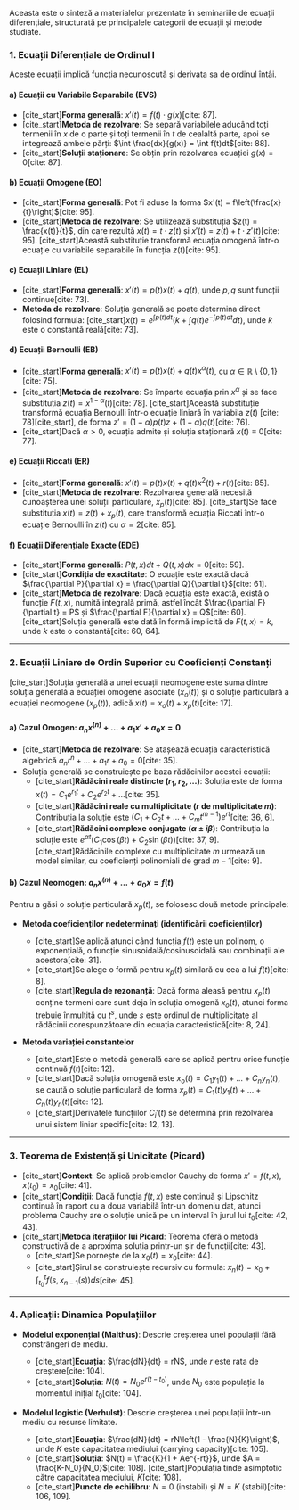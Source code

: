 Aceasta este o sinteză a materialelor prezentate în seminariile de ecuații diferențiale, structurată pe principalele categorii de ecuații și metode studiate.

### **1. Ecuații Diferențiale de Ordinul I**

Aceste ecuații implică funcția necunoscută și derivata sa de ordinul întâi.

#### **a) Ecuații cu Variabile Separabile (EVS)**
* [cite_start]**Forma generală**: $x'(t) = f(t) \cdot g(x)$[cite: 87].
* [cite_start]**Metoda de rezolvare**: Se separă variabilele aducând toți termenii în $x$ de o parte și toți termenii în $t$ de cealaltă parte, apoi se integrează ambele părți: $\int \frac{dx}{g(x)} = \int f(t)dt$[cite: 88].
* [cite_start]**Soluții staționare**: Se obțin prin rezolvarea ecuației $g(x) = 0$[cite: 87].

#### **b) Ecuații Omogene (EO)**
* [cite_start]**Forma generală**: Pot fi aduse la forma $x'(t) = f\left(\frac{x}{t}\right)$[cite: 95].
* [cite_start]**Metoda de rezolvare**: Se utilizează substituția $z(t) = \frac{x(t)}{t}$, din care rezultă $x(t) = t \cdot z(t)$ și $x'(t) = z(t) + t \cdot z'(t)$[cite: 95]. [cite_start]Această substituție transformă ecuația omogenă într-o ecuație cu variabile separabile în funcția $z(t)$[cite: 95].

#### **c) Ecuații Liniare (EL)**
* [cite_start]**Forma generală**: $x'(t) = p(t)x(t) + q(t)$, unde $p, q$ sunt funcții continue[cite: 73].
* **Metoda de rezolvare**: Soluția generală se poate determina direct folosind formula:
    [cite_start]$x(t) = e^{\int p(t)dt} \left( k + \int q(t)e^{-\int p(t)dt} dt \right)$, unde $k$ este o constantă reală[cite: 73].

#### **d) Ecuații Bernoulli (EB)**
* [cite_start]**Forma generală**: $x'(t) = p(t)x(t) + q(t)x^{\alpha}(t)$, cu $\alpha \in \mathbb{R} \setminus \{0, 1\}$[cite: 75].
* [cite_start]**Metoda de rezolvare**: Se împarte ecuația prin $x^\alpha$ și se face substituția $z(t) = x^{1-\alpha}(t)$[cite: 78]. [cite_start]Această substituție transformă ecuația Bernoulli într-o ecuație liniară în variabila $z(t)$ [cite: 78][cite_start], de forma $z' = (1-\alpha)p(t)z + (1-\alpha)q(t)$[cite: 76].
* [cite_start]Dacă $\alpha > 0$, ecuația admite și soluția staționară $x(t) \equiv 0$[cite: 77].

#### **e) Ecuații Riccati (ER)**
* [cite_start]**Forma generală**: $x'(t) = p(t)x(t) + q(t)x^2(t) + r(t)$[cite: 85].
* [cite_start]**Metoda de rezolvare**: Rezolvarea generală necesită cunoașterea unei soluții particulare, $x_p(t)$[cite: 85]. [cite_start]Se face substituția $x(t) = z(t) + x_p(t)$, care transformă ecuația Riccati într-o ecuație Bernoulli în $z(t)$ cu $\alpha = 2$[cite: 85].

#### **f) Ecuații Diferențiale Exacte (EDE)**
* [cite_start]**Forma generală**: $P(t,x)dt + Q(t,x)dx = 0$[cite: 59].
* [cite_start]**Condiția de exactitate**: O ecuație este exactă dacă $\frac{\partial P}{\partial x} = \frac{\partial Q}{\partial t}$[cite: 61].
* [cite_start]**Metoda de rezolvare**: Dacă ecuația este exactă, există o funcție $F(t,x)$, numită integrală primă, astfel încât $\frac{\partial F}{\partial t} = P$ și $\frac{\partial F}{\partial x} = Q$[cite: 60]. [cite_start]Soluția generală este dată în formă implicită de $F(t,x) = k$, unde $k$ este o constantă[cite: 60, 64].

---

### **2. Ecuații Liniare de Ordin Superior cu Coeficienți Constanți**

[cite_start]Soluția generală a unei ecuații neomogene este suma dintre soluția generală a ecuației omogene asociate ($x_o(t)$) și o soluție particulară a ecuației neomogene ($x_p(t)$), adică $x(t) = x_o(t) + x_p(t)$[cite: 17].

#### **a) Cazul Omogen: $a_n x^{(n)} + \dots + a_1 x' + a_0 x = 0$**
* [cite_start]**Metoda de rezolvare**: Se atașează ecuația caracteristică algebrică $a_n r^n + \dots + a_1 r + a_0 = 0$[cite: 35].
* Soluția generală se construiește pe baza rădăcinilor acestei ecuații:
    * [cite_start]**Rădăcini reale distincte ($r_1, r_2, \dots$)**: Soluția este de forma $x(t) = C_1 e^{r_1 t} + C_2 e^{r_2 t} + \dots$[cite: 35].
    * [cite_start]**Rădăcini reale cu multiplicitate ($r$ de multiplicitate $m$)**: Contribuția la soluție este $(C_1 + C_2 t + \dots + C_m t^{m-1})e^{rt}$[cite: 36, 6].
    * [cite_start]**Rădăcini complexe conjugate ($\alpha \pm i\beta$)**: Contribuția la soluție este $e^{\alpha t}(C_1 \cos(\beta t) + C_2 \sin(\beta t))$[cite: 37, 9]. [cite_start]Rădăcinile complexe cu multiplicitate $m$ urmează un model similar, cu coeficienți polinomiali de grad $m-1$[cite: 9].

#### **b) Cazul Neomogen: $a_n x^{(n)} + \dots + a_0 x = f(t)$**
Pentru a găsi o soluție particulară $x_p(t)$, se folosesc două metode principale:

* **Metoda coeficienților nedeterminați (identificării coeficienților)**
    * [cite_start]Se aplică atunci când funcția $f(t)$ este un polinom, o exponențială, o funcție sinusoidală/cosinusoidală sau combinații ale acestora[cite: 31].
    * [cite_start]Se alege o formă pentru $x_p(t)$ similară cu cea a lui $f(t)$[cite: 8].
    * [cite_start]**Regula de rezonanță**: Dacă forma aleasă pentru $x_p(t)$ conține termeni care sunt deja în soluția omogenă $x_o(t)$, atunci forma trebuie înmulțită cu $t^s$, unde $s$ este ordinul de multiplicitate al rădăcinii corespunzătoare din ecuația caracteristică[cite: 8, 24].

* **Metoda variației constantelor**
    * [cite_start]Este o metodă generală care se aplică pentru orice funcție continuă $f(t)$[cite: 12].
    * [cite_start]Dacă soluția omogenă este $x_o(t) = C_1 y_1(t) + \dots + C_n y_n(t)$, se caută o soluție particulară de forma $x_p(t) = C_1(t) y_1(t) + \dots + C_n(t) y_n(t)$[cite: 12].
    * [cite_start]Derivatele funcțiilor $C_i'(t)$ se determină prin rezolvarea unui sistem liniar specific[cite: 12, 13].

---

### **3. Teorema de Existență și Unicitate (Picard)**

* [cite_start]**Context**: Se aplică problemelor Cauchy de forma $x' = f(t,x)$, $x(t_0) = x_0$[cite: 41].
* [cite_start]**Condiții**: Dacă funcția $f(t,x)$ este continuă și Lipschitz continuă în raport cu a doua variabilă într-un domeniu dat, atunci problema Cauchy are o soluție unică pe un interval în jurul lui $t_0$[cite: 42, 43].
* [cite_start]**Metoda iterațiilor lui Picard**: Teorema oferă o metodă constructivă de a aproxima soluția printr-un șir de funcții[cite: 43].
    * [cite_start]Se pornește de la $x_0(t) = x_0$[cite: 44].
    * [cite_start]Șirul se construiește recursiv cu formula: $x_n(t) = x_0 + \int_{t_0}^{t} f(s, x_{n-1}(s))ds$[cite: 45].

---

### **4. Aplicații: Dinamica Populațiilor**

* **Modelul exponențial (Malthus)**: Descrie creșterea unei populații fără constrângeri de mediu.
    * [cite_start]**Ecuația**: $\frac{dN}{dt} = rN$, unde $r$ este rata de creștere[cite: 104].
    * [cite_start]**Soluția**: $N(t) = N_0 e^{r(t-t_0)}$, unde $N_0$ este populația la momentul inițial $t_0$[cite: 104].

* **Modelul logistic (Verhulst)**: Descrie creșterea unei populații într-un mediu cu resurse limitate.
    * [cite_start]**Ecuația**: $\frac{dN}{dt} = rN\left(1 - \frac{N}{K}\right)$, unde $K$ este capacitatea mediului (carrying capacity)[cite: 105].
    * [cite_start]**Soluția**: $N(t) = \frac{K}{1 + Ae^{-rt}}$, unde $A = \frac{K-N_0}{N_0}$[cite: 108]. [cite_start]Populația tinde asimptotic către capacitatea mediului, $K$[cite: 108].
    * [cite_start]**Puncte de echilibru**: $N=0$ (instabil) și $N=K$ (stabil)[cite: 106, 109].
